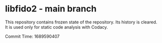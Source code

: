 # libfido2 - main branch

This repository contains frozen state of the repository.
Its history is cleared. It is used only for static code
analysis with Codacy.

Commit Time: 1689590407